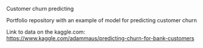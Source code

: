 Customer churn predicting  

Portfolio repository with an example of model for predicting customer churn

Link to data on the kaggle.com: https://www.kaggle.com/adammaus/predicting-churn-for-bank-customers
